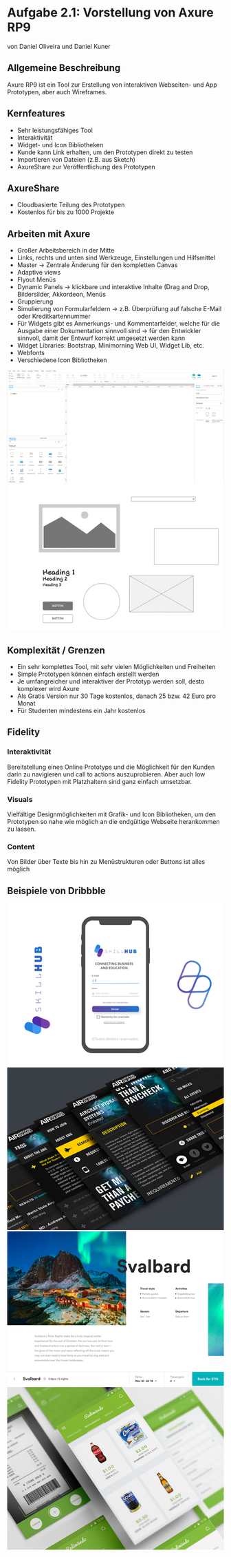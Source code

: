 # Aufgabe 2.1: Vorstellung von Axure RP9

von Daniel Oliveira und Daniel Kuner

## Allgemeine Beschreibung

Axure RP9 ist ein Tool zur Erstellung von interaktiven Webseiten- und App Prototypen, aber auch Wireframes.

## Kernfeatures

* Sehr leistungsfähiges Tool
* Interaktivität
* Widget- und Icon Bibliotheken
* Kunde kann Link erhalten, um den Prototypen direkt zu testen
* Importieren von Dateien (z.B. aus Sketch)
* AxureShare zur Veröffentlichung des Prototypen

## AxureShare

* Cloudbasierte Teilung des Prototypen
* Kostenlos für bis zu 1000 Projekte


## Arbeiten mit Axure

* Großer Arbeitsbereich in der Mitte
* Links, rechts und unten sind Werkzeuge, Einstellungen und Hilfsmittel
* Master → Zentrale Änderung für den kompletten Canvas
* Adaptive views
* Flyout Menüs
* Dynamic Panels → klickbare und interaktive Inhalte (Drag and Drop, Bilderslider, Akkordeon, Menüs
* Gruppierung
* Simulierung von Formularfeldern →  z.B. Überprüfung auf falsche E-Mail oder Kreditkartennummer
* Für Widgets gibt es Anmerkungs- und Kommentarfelder, welche für die Ausgabe einer Dokumentation sinnvoll sind → für den Entwickler sinnvoll, damit der Entwurf korrekt umgesetzt werden kann
* Widget Libraries: Bootstrap, Minimorning Web UI, Widget Lib, etc.
* Webfonts
* Verschiedene Icon Bibliotheken

![Axure](./images/plattform.png)
![Werkzeug](./images/werkzeuge.png)

## Komplexität / Grenzen

* Ein sehr komplettes Tool, mit sehr vielen Möglichkeiten und Freiheiten
* Simple Prototypen können einfach erstellt werden
* Je umfangreicher und interaktiver der Prototyp werden soll, desto komplexer wird Axure
* Als Gratis Version nur 30 Tage kostenlos, danach 25 bzw. 42 Euro pro Monat
* Für Studenten mindestens ein Jahr kostenlos

## Fidelity

### Interaktivität

Bereitstellung eines Online Prototyps und die Möglichkeit für den Kunden darin zu navigieren und call to actions auszuprobieren. Aber auch low Fidelity Prototypen mit Platzhaltern sind ganz einfach umsetzbar.

### Visuals

Vielfältige Designmöglichkeiten mit Grafik- und Icon Bibliotheken, um den Prototypen so nahe wie möglich an die endgültige Webseite herankommen zu lassen.

### Content

Von Bilder über Texte bis hin zu Menüstrukturen oder Buttons ist alles möglich

## Beispiele von Dribbble

![Beispiel1](./images/beispiel1.png)
![Beispiel2](./images/beispiel2.png)
![Beispiel3](./images/beispiel3.png)
![Beispiel4](./images/beispiel4.png)